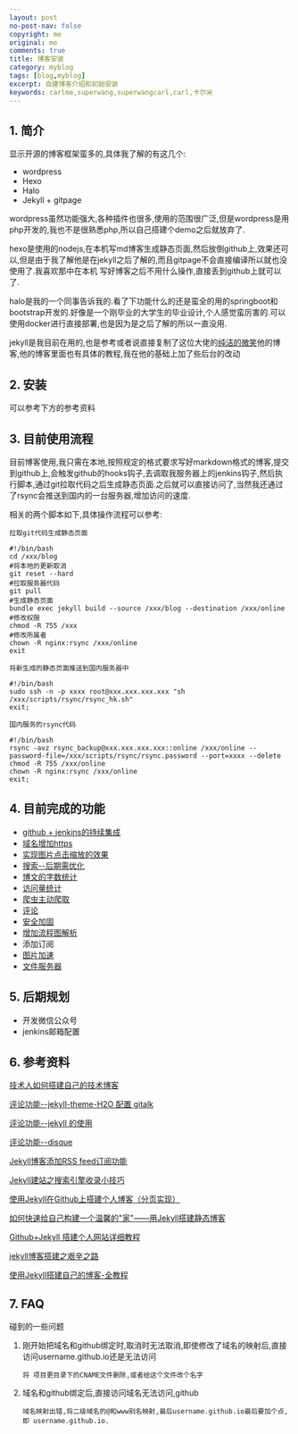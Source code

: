 ```yaml
---
layout: post
no-post-nav: false 
copyright: me
original: me
comments: true
title: 博客安装
category: myblog
tags: [blog,myblog]
excerpt: 自建博客介绍和初始安装
keywords: carlme,superwang,superwangcarl,carl,卡尔米
---
```


## 1. 简介

显示开源的博客框架蛮多的,具体我了解的有这几个:

- wordpress
- Hexo
- Halo
- Jekyll + gitpage



wordpress虽然功能强大,各种插件也很多,使用的范围很广泛,但是wordpress是用 php开发的,我也不是很熟悉php,所以自己搭建个demo之后就放弃了.

hexo是使用的nodejs,在本机写md博客生成静态页面,然后放倒github上,效果还可以,但是由于我了解他是在jekyll之后了解的,而且gitpage不会直接编译所以就也没使用了.我喜欢那中在本机 写好博客之后不用什么操作,直接丢到github上就可以了.

halo是我的一个同事告诉我的.看了下功能什么的还是蛮全的用的springboot和bootstrap开发的.好像是一个刚毕业的大学生的毕业设计,个人感觉蛮厉害的.可以使用docker进行直接部署,也是因为是之后了解的所以一直没用.

jekyll是我目前在用的,也是参考或者说直接复制了这位大佬的[纯洁的微笑](http://www.ityouknow.com/)他的博客,他的博客里面也有具体的教程,我在他的基础上加了些后台的改动

## 2. 安装

可以参考下方的参考资料

## 3. 目前使用流程

目前博客使用,我只需在本地,按照规定的格式要求写好markdown格式的博客,提交到github上,会触发github的hooks钩子,去调取我服务器上的jenkins钩子,然后执行脚本,通过git拉取代码之后生成静态页面.之后就可以直接访问了,当然我还通过了rsync会推送到国内的一台服务器,增加访问的速度.

相关的两个脚本如下,具体操作流程可以参考:

`拉取git代码生成静态页面`

```shell
#!/bin/bash
cd /xxx/blog
#将本地的更新取消
git reset --hard
#拉取服务器代码
git pull
#生成静态页面
bundle exec jekyll build --source /xxx/blog --destination /xxx/online
#修改权限
chmod -R 755 /xxx
#修改所属者
chown -R nginx:rsync /xxx/online
exit
```

`将新生成的静态页面推送到国内服务器中`

```shell
#!/bin/bash
sudo ssh -n -p xxxx root@xxx.xxx.xxx.xxx "sh /xxx/scripts/rsync/rsync_hk.sh"
exit;
```

`国内服务的rsync代码`

```shell
#!/bin/bash
rsync -avz rsync_backup@xxx.xxx.xxx.xxx::online /xxx/online --password-file=/xxx/scripts/rsync/rsync.password --port=xxxx --delete
chmod -R 755 /xxx/online
chown -R nginx:rsync /xxx/online
exit;
```

## 4. 目前完成的功能

- [github + jenkins的持续集成]({{site.url}}/myblog/2019/04/07/myblog-github-jenkins.html)
- [域名增加https]({{site.url}}/myblog/2019/04/07/myblog-https.html)
- [实现图片点击缩放的效果]({{site.url}}/myblog/2019/04/08/myblog-img.html)
- [搜索--后期需优化]({{site.url}}/myblog/2019/04/08/myblog-search.html)
- [博文的字数统计]({{site.url}}/myblog/2019/04/08/myblog-word-count.html)
- [访问量统计]({{site.url}}/myblog/2019/04/09/myblog-statistic-analysis.html)
- [爬虫主动爬取]({{site.url}}/myblog/2019/04/09/myblog-robots.html)
- [评论]({{site.url}}/myblog/2019/04/10/myblog-comment.html)
- [安全加固]({{site.url}}/myblog/2019/04/10/myblog-safe.html)
- [增加流程图解析]({{site.url}}/myblog/2019/04/12/myblog-flow.html)
- 添加订阅
- [图片加速]({{site.url}}/myblog/2019/04/25/myblog-file-image.html)
- [文件服务器]({{site.url}}/myblog/2019/04/25/myblog-file-image.html)

## 5. 后期规划

- 开发微信公众号
- jenkins邮箱配置


## 6. 参考资料

[技术人如何搭建自己的技术博客](http://www.ityouknow.com/other/2018/09/16/create-blog.html?_blank)

[评论功能--jekyll-theme-H2O 配置 gitalk](https://weijunzii.github.io/2018/06/29/Add-Gitalk-In-Jekyll-Theme-H2O.html?_blank)

[评论功能--jekyll 的使用](https://www.cnblogs.com/mo-wang/p/5117408.html?_blank)

[评论功能--disque](http://wp.huangshiyang.com/hexo%E5%B8%B8%E8%A7%81%E9%97%AE%E9%A2%98%E8%A7%A3%E5%86%B3%E6%96%B9%E6%A1%88?_blank)

[Jekyll博客添加RSS feed订阅功能](https://www.jianshu.com/p/da39860bb5f5?_blank)

[Jekyll建站之搜索引擎收录小技巧](https://blog.csdn.net/wanf425/article/details/80847191?_blank)

[使用Jekyll在Github上搭建个人博客（分页实现）](https://segmentfault.com/a/1190000000406015?_blank)

[如何快速给自己构建一个温馨的"家"——用Jekyll搭建静态博客](https://www.jianshu.com/p/9a6bc31d329d?_blank)

[Github+Jekyll 搭建个人网站详细教程](https://www.jianshu.com/p/9f71e260925d?_blank)

[jekyll博客搭建之艰辛之路](https://segmentfault.com/a/1190000012468796?_blank)

[使用Jekyll搭建自己的博客-全教程](https://www.jianshu.com/p/c04475ba80e4?_blank)

## 7. FAQ

碰到的一些问题

1. 刚开始把域名和github绑定时,取消时无法取消,即使修改了域名的映射后,直接访问username.github.io还是无法访问

   ```
   将 项目更目录下的CNAME文件删除,或者给这个文件改个名字
   ```

2. 域名和github绑定后,直接访问域名无法访问,github

   ```
   域名映射出错,将二级域名的@和www别名映射,最后username.github.io最后要加个点,即 username.github.io.
   ```

   ​